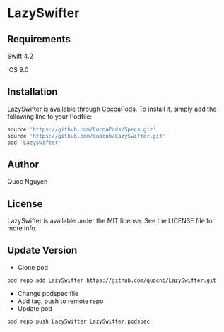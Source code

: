 # LazySwifter
<!---
[![CI Status](http://img.shields.io/travis/quocnb/LazySwifter.svg?style=flat)](https://travis-ci.org/quocnb/LazySwifter)
[![Version](https://img.shields.io/cocoapods/v/LazySwifter.svg?style=flat)](http://cocoapods.org/pods/LazySwifter)
[![License](https://img.shields.io/cocoapods/l/LazySwifter.svg?style=flat)](http://cocoapods.org/pods/LazySwifter)
[![Platform](https://img.shields.io/cocoapods/p/LazySwifter.svg?style=flat)](http://cocoapods.org/pods/LazySwifter)
-->

## Requirements

Swift 4.2

iOS 9.0

## Installation

LazySwifter is available through [CocoaPods](http://cocoapods.org). To install
it, simply add the following line to your Podfile:

```ruby
source 'https://github.com/CocoaPods/Specs.git'
source 'https://github.com/quocnb/LazySwifter.git'
pod 'LazySwifter'
```

## Author

Quoc Nguyen

## License

LazySwifter is available under the MIT license. See the LICENSE file for more info.

## Update Version
- Clone pod
```
pod repo add LazySwifter https://github.com/quocnb/LazySwifter.git
```
- Change podspec file
- Add tag, push to remote repo
- Update pod
```
pod repo push LazySwifter LazySwifter.podspec
```

